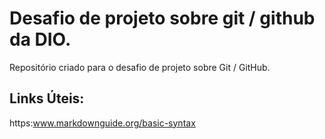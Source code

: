 # Desafio de projeto sobre git / github da DIO.
Repositório criado para o desafio de projeto sobre Git / GitHub.

## Links Úteis:
https:www.markdownguide.org/basic-syntax


